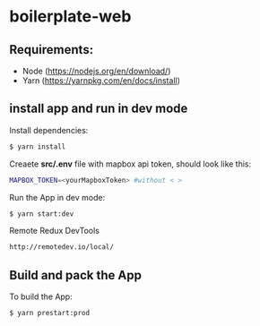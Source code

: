 # boilerplate-web

## Requirements: 

- Node (https://nodejs.org/en/download/)
- Yarn (https://yarnpkg.com/en/docs/install)

## install app and run in dev mode

Install dependencies:
``` bash
$ yarn install
```

Creaete **src/.env** file with mapbox api token, should look like this:
``` bash
MAPBOX_TOKEN=<yourMapboxToken> #without < >
```

Run the App in dev mode:
``` bash
$ yarn start:dev
```

Remote Redux DevTools
``` bash
http://remotedev.io/local/
```

## Build and pack the App
To build the App:
``` bash
$ yarn prestart:prod
```


